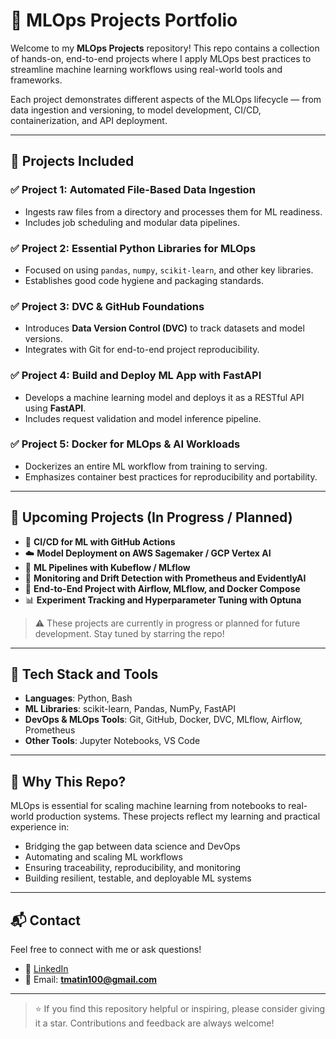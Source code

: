 # 🚀 MLOps Projects Portfolio

Welcome to my **MLOps Projects** repository! This repo contains a collection of hands-on, end-to-end projects where I apply MLOps best practices to streamline machine learning workflows using real-world tools and frameworks.

Each project demonstrates different aspects of the MLOps lifecycle — from data ingestion and versioning, to model development, CI/CD, containerization, and API deployment.

---

## 📁 Projects Included

### ✅ Project 1: Automated File-Based Data Ingestion
- Ingests raw files from a directory and processes them for ML readiness.
- Includes job scheduling and modular data pipelines.

### ✅ Project 2: Essential Python Libraries for MLOps
- Focused on using `pandas`, `numpy`, `scikit-learn`, and other key libraries.
- Establishes good code hygiene and packaging standards.

### ✅ Project 3: DVC & GitHub Foundations
- Introduces **Data Version Control (DVC)** to track datasets and model versions.
- Integrates with Git for end-to-end project reproducibility.

### ✅ Project 4: Build and Deploy ML App with FastAPI
- Develops a machine learning model and deploys it as a RESTful API using **FastAPI**.
- Includes request validation and model inference pipeline.

### ✅ Project 5: Docker for MLOps & AI Workloads
- Dockerizes an entire ML workflow from training to serving.
- Emphasizes container best practices for reproducibility and portability.

---

## 🧪 Upcoming Projects (In Progress / Planned)

- 🔄 **CI/CD for ML with GitHub Actions**
- ☁️ **Model Deployment on AWS Sagemaker / GCP Vertex AI**
- 🔁 **ML Pipelines with Kubeflow / MLflow**
- 🧠 **Monitoring and Drift Detection with Prometheus and EvidentlyAI**
- 🧰 **End-to-End Project with Airflow, MLflow, and Docker Compose**
- 📊 **Experiment Tracking and Hyperparameter Tuning with Optuna**

> ⚠️ These projects are currently in progress or planned for future development. Stay tuned by starring the repo!

---

## 🧰 Tech Stack and Tools

- **Languages**: Python, Bash  
- **ML Libraries**: scikit-learn, Pandas, NumPy, FastAPI  
- **DevOps & MLOps Tools**: Git, GitHub, Docker, DVC, MLflow, Airflow, Prometheus  
- **Other Tools**: Jupyter Notebooks, VS Code  

---

## 📌 Why This Repo?

MLOps is essential for scaling machine learning from notebooks to real-world production systems. These projects reflect my learning and practical experience in:
- Bridging the gap between data science and DevOps
- Automating and scaling ML workflows
- Ensuring traceability, reproducibility, and monitoring
- Building resilient, testable, and deployable ML systems

---

## 📬 Contact

Feel free to connect with me or ask questions!

- 💼 [LinkedIn](https://www.linkedin.com/in/tmatin)
- 📧 Email: **tmatin100@gmail.com**

---

> ⭐ If you find this repository helpful or inspiring, please consider giving it a star. Contributions and feedback are always welcome!
